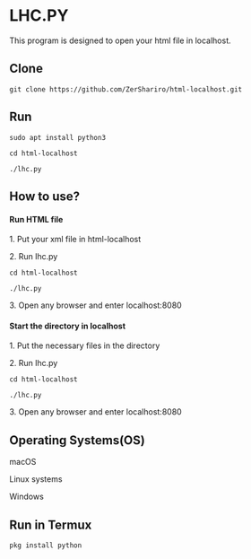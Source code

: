 
<h1>LHC.PY</h1>
This program is designed to open your html file in localhost.
<h2>Clone</h2>
<pre><code>git clone https://github.com/ZerShariro/html-localhost.git</code></pre>
<h2>Run</h2>
<pre><code>sudo apt install python3</code></pre>
<pre><code>cd html-localhost</code></pre>
<pre><code>./lhc.py</code></pre>
<h2>How to use?</h2>
<p><h4>Run HTML file</h4></p>
<p>1. Put your xml file in html-localhost</p>
<p>2. Run lhc.py</p>
<pre><code>cd html-localhost</code></pre>
<pre><code>./lhc.py</code></pre>
<p>3. Open any browser and enter localhost:8080</p>
<p><h4>Start the directory in localhost</h4></p>
<p>1. Put the necessary files in the directory</p>
<p>2. Run lhc.py</p>
<pre><code>cd html-localhost</code></pre>
<pre><code>./lhc.py</code></pre>
<p>3. Open any browser and enter localhost:8080</p>
<h2>Operating Systems(OS)</h2>
<p>macOS</p>
<p>Linux systems</p>
<p>Windows</p>
<h2>Run in Termux</h2>
<pre><code>pkg install python</code></pre>
